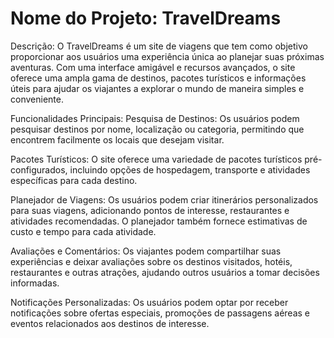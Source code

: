 # Nome do Projeto: TravelDreams

Descrição:
O TravelDreams é um site de viagens que tem como objetivo proporcionar aos usuários uma experiência única ao planejar suas próximas aventuras. Com uma interface amigável e recursos avançados, o site oferece uma ampla gama de destinos, pacotes turísticos e informações úteis para ajudar os viajantes a explorar o mundo de maneira simples e conveniente.

Funcionalidades Principais:
Pesquisa de Destinos: Os usuários podem pesquisar destinos por nome, localização ou categoria, permitindo que encontrem facilmente os locais que desejam visitar.

Pacotes Turísticos: O site oferece uma variedade de pacotes turísticos pré-configurados, incluindo opções de hospedagem, transporte e atividades específicas para cada destino.

Planejador de Viagens: Os usuários podem criar itinerários personalizados para suas viagens, adicionando pontos de interesse, restaurantes e atividades recomendadas. O planejador também fornece estimativas de custo e tempo para cada atividade.

Avaliações e Comentários: Os viajantes podem compartilhar suas experiências e deixar avaliações sobre os destinos visitados, hotéis, restaurantes e outras atrações, ajudando outros usuários a tomar decisões informadas.

Notificações Personalizadas: Os usuários podem optar por receber notificações sobre ofertas especiais, promoções de passagens aéreas e eventos relacionados aos destinos de interesse.
